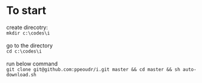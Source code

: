<h1>To start</h1>

create direcotry:<br/>
```mkdir c:\codes\i```
<br/>
<br/>
go to the directory
<br/>
```cd c:\codes\i```
<br/>
<br/>
run below command
<br/>
 ```git clone git@github.com:ppeoudr/i.git master && cd master && sh auto-download.sh```
